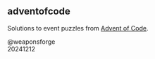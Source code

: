## adventofcode

Solutions to event puzzles from [Advent of Code](https://adventofcode.com/).

@weaponsforge<br>
20241212
